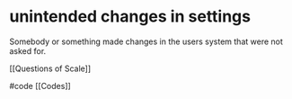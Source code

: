 # unintended changes in settings
Somebody or something made changes in the users system that were not asked for.

[[Questions of Scale]]

#code [[Codes]]